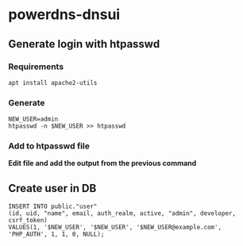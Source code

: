 # powerdns-dnsui


## Generate login with htpasswd

### Requirements

````
apt install apache2-utils
````

### Generate
````
NEW_USER=admin
htpasswd -n $NEW_USER >> htpasswd
````

### Add to htpasswd file
**Edit file and add the output from the previous command**


## Create user in DB
````
INSERT INTO public."user"
(id, uid, "name", email, auth_realm, active, "admin", developer, csrf_token)
VALUES(1, '$NEW_USER', '$NEW_USER', '$NEW_USER@example.com', 'PHP_AUTH', 1, 1, 0, NULL);
````

